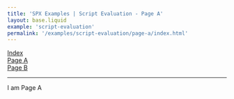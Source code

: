 ```yaml
---
title: 'SPX Examples | Script Evaluation - Page A'
layout: base.liquid
example: 'script-evaluation'
permalink: '/examples/script-evaluation/page-a/index.html'
---
```


<div class="row">
<div class="col-3">
    <a href="/examples/script-evaluation">Index</a>
  </div>
  <div class="col-3">
    <a href="/examples/script-evaluation/page-a">Page A</a>
  </div>
  <div class="col-3">
    <a href="/examples/script-evaluation/page-b/">Page B</a>
  </div>
</div>

---

I am Page A
